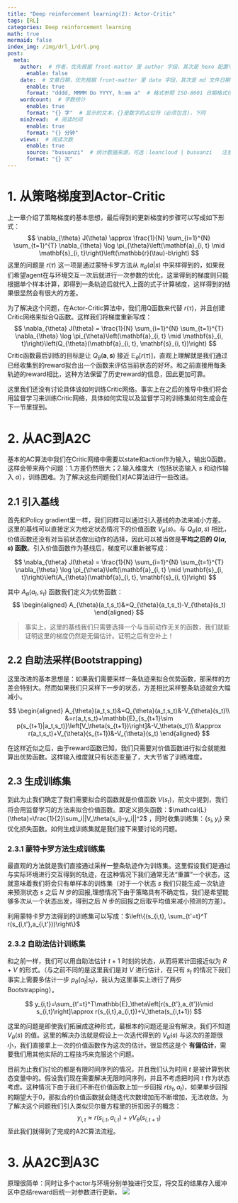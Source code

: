 ```yaml
---
title: "Deep reinforcement learning(2): Actor-Critic"
tags: [RL]
categories: Deep reinforcement learning
math: true
mermaid: false
index_img: /img/drl_1/drl.png
post:
  meta:
    author:  # 作者，优先根据 front-matter 里 author 字段，其次是 hexo 配置中 author 值
      enable: false
    date:  # 文章日期，优先根据 front-matter 里 date 字段，其次是 md 文件日期
      enable: true
      format: "dddd, MMMM Do YYYY, h:mm a"  # 格式参照 ISO-8601 日期格式化
    wordcount:  # 字数统计
      enable: true
      format: "{} 字"  # 显示的文本，{}是数字的占位符（必须包含)，下同
    min2read:  # 阅读时间
      enable: true
      format: "{} 分钟"
    views:  # 阅读次数
      enable: true
      source: "busuanzi"  # 统计数据来源，可选：leancloud | busuanzi   注意不蒜子会间歇抽风
      format: "{} 次"
---
```


# 1. 从策略梯度到Actor-Critic
上一章介绍了策略梯度的基本思想，最后得到的更新梯度的步骤可以写成如下形式：
$$
\nabla_{\theta} J(\theta) \approx \frac{1}{N} \sum_{i=1}^{N} \sum_{t=1}^{T} \nabla_{\theta} \log \pi_{\theta}\left(\mathbf{a}_{i, t} \mid \mathbf{s}_{i, t}\right)\left(\mathbb{r}(\tau)-b\right)
$$
这里的问题是 $r(\tau)$ 这一项是通过蒙特卡罗方法从 $\pi_\theta(a|s)$ 中采样得到的，如果我们希望agent在与环境交互一次后就进行一次参数的优化，这里得到的梯度则只能根据单个样本计算，即得到一条轨迹后就代入上面的式子计算梯度，这样得到的结果很显然会有很大的方差。

为了解决这个问题，在Actor-Critic算法中，我们用Q函数来代替 $r(\tau)$，并且创建Critic网络来拟合Q函数。这样我们将梯度重新写成：
$$
\nabla_{\theta} J(\theta) = \frac{1}{N} \sum_{i=1}^{N} \sum_{t=1}^{T} \nabla_{\theta} \log \pi_{\theta}\left(\mathbf{a}_{i, t} \mid \mathbf{s}_{i, t}\right)\left(Q_{\theta}(\mathbf{a}_{i, t}, \mathbf{s}_{i, t})\right)
$$
Critic函数最后训练的目标是让 $Q_{\theta}(\mathbf{a}, \mathbf{s})$ 接近 $\mathbb{E}_{\theta}\left[r(\tau)\right]$，直观上理解就是我们通过已经收集到的reward拟合出一个函数来评估当前状态的好坏。和之前直接用每条轨迹的reward相比，这种方法保留了历史reward的信息，因此更加可靠。

这里我们还没有讨论具体该如何训练Critic网络。事实上在之后的推导中我们将会用监督学习来训练Critic网络，具体如何实现以及监督学习的训练集如何生成会在下一节里提到。

# 2. 从AC到A2C
基本的AC算法中我们在Critic网络中需要以state和action作为输入，输出Q函数。这样会带来两个问题：1.方差仍然很大；2.输入维度大（包括状态输入 $s$ 和动作输入 $a$），训练困难。为了解决这些问题我们对AC算法进行一些改进。

## 2.1 引入基线
首先和Policy gradient里一样，我们同样可以通过引入基线的办法来减小方差。这里的基线可以直接定义为给定状态情况下的价值函数 $V_\theta(s)$。与 $Q_\theta(a,s)$ 相比，价值函数还没有对当前状态做出动作的选择，因此可以被当做是**平均之后的 $Q(a,s)$ 函数**。引入价值函数作为基线后，梯度可以重新被写成：

$$
\nabla_{\theta} J(\theta) = \frac{1}{N} \sum_{i=1}^{N} \sum_{t=1}^{T} \nabla_{\theta} \log \pi_{\theta}\left(\mathbf{a}_{i, t} \mid \mathbf{s}_{i, t}\right)\left(A_{\theta}(\mathbf{a}_{i, t}, \mathbf{s}_{i, t})\right)
$$

其中 $A_{\theta}(a_t,s_t)$ 函数我们定义为优势函数：
$$
\begin{aligned}
  A_{\theta}(a_t,s_t)&=Q_{\theta}(a_t,s_t)-V_{\theta}(s_t)
\end{aligned}
$$

> 事实上，这里的基线我们只需要选择一个与当前动作无关的函数，我们就能证明这里的梯度仍然是无偏估计。证明之后有空补上！


## 2.2 自助法采样(Bootstrapping)
这里改进的基本思想是：如果我们需要采样一条轨迹来拟合优势函数，那采样的方差会特别大。然而如果我们只采样下一步的状态，方差相比采样整条轨迹就会大幅减小。

$$
\begin{aligned}
  A_{\theta}(a_t,s_t)&=Q_{\theta}(a_t,s_t)&-V_{\theta}(s_t)\\
  &=r(a_t,s_t)+\mathbb{E}_{s_{t+1}\sim p(s_{t+1}|a_t,s_t)}\left[V_\theta(s_{t+1})\right]&-V_\theta(s_t)\\
  &\approx r(a_t,s_t)+V_{\theta}(s_{t+1})&-V_{\theta}(s_t)
\end{aligned}
$$

在这样近似之后，由于reward函数已知，我们只需要对价值函数进行拟合就能推算出优势函数。这样输入维度就只有状态变量了，大大节省了训练难度。

## 2.3 生成训练集
到此为止我们确定了我们需要拟合的函数就是价值函数 $V(s_t)$，前文中提到，我们将会用监督学习的方法来拟合价值函数。即定义损失函数：$\mathcal{L}(\theta)=\frac{1}{2}\sum_i||V_\theta(s_i)-y_i||^2$ ，同时收集训练集：$\left\{ s_i, y_i \right\}$ 来优化损失函数。如何生成训练集就是我们接下来要讨论的问题。

### 2.3.1 蒙特卡罗方法生成训练集
最直观的方法就是我们直接通过采样一整条轨迹作为训练集。这里假设我们是通过与实际环境进行交互得到的轨迹，在这种情况下我们通常无法“重置”一个状态，这就意味着我们将会只有单样本的训练集（对于一个状态 $s$ 我们只能生成一次轨迹来预测状态 $s$ 之后 $N$ 步的回报,理想情况下由于策略具有不确定性，我们是希望能够多次从一个状态出发，得到之后 $N$ 步的回报之后取平均值来减小预测的方差）。

利用蒙特卡罗方法得到的训练集可以写成：$\left\{(s_{i,t}, \sum_{t'=t}^T r(s_{i,t'},a_{i,t'}))\right\}$

### 2.3.2 自助法估计训练集
和之前一样，我们可以用自助法估计 $t+1$ 时刻的状态，从而将累计回报近似为 $R+V$ 的形式。（与之前不同的是这里我们是对 $V$ 进行估计，在只有 $s_t$ 的情况下我们事实上需要多估计一步 $p_\theta(a_t|s_t)$，我认为这里事实上进行了两步Bootstrapping）。

$$
y_{i,t}=\sum_{t'=t}^T\mathbb{E}_\theta\left[r(s_{t'},a_{t'})\mid s_{i,t}\right]\approx r(s_{i,t},a_{i,t})+V_\theta(s_{i,t+1})
$$

这里的问题是即使我们拓展成这种形式，最根本的问题还是没有解决，我们不知道 $V_\theta(s)$ 的值。这里的解决办法就是假设上一次迭代得到的 $V_{\hat{\theta}}(s)$ 与这次的差距很小，我们直接拿上一次的价值函数作为这次的估计。很显然这是个 **有偏估计**，需要我们用其他实际的工程技巧来克服这个问题。

目前为止我们讨论的都是有限时间序列的情况，并且我们认为时间 $t$ 是被计算到状态变量中的。假设我们现在需要解决无限时间序列，并且不考虑把时间 $t$ 作为状态考虑。这种情况下由于我们不断在价值函数上加一步回报 $r(s_{t},a_{t})$，如果单步回报的期望大于0，那拟合的价值函数就会随迭代次数增加而不断增加，无法收敛。为了解决这个问题我们引入类似贝尔曼方程里的折扣因子的概念：
$$
y_{i,t}\approx r(s_{i,t},a_{i,t})+\gamma V_\theta(s_{i,t+1})
$$
至此我们就得到了完成的A2C算法流程。

# 3. 从A2C到A3C
原理很简单：同时让多个actor与环境分别单独进行交互，将交互的结果存入缓冲区中总结reward后统一对参数进行更新。
![](/blog/img/drl_1/A3C.png)